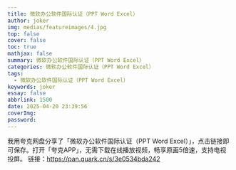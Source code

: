 ```yaml
---
title: 微软办公软件国际认证（PPT Word Excel）
author: joker
img: medias/featureimages/4.jpg
top: false
cover: false
toc: true
mathjax: false
summary: 微软办公软件国际认证（PPT Word Excel）
categories: 微软办公软件国际认证（PPT Word Excel）
tags:
  - 微软办公软件国际认证（PPT Word Excel）
keywords: joker
essay: false
abbrlink: 1500
date: 2025-04-20 23:39:56
coverImg:
password:
---
```


我用夸克网盘分享了「微软办公软件国际认证（PPT Word Excel）」，点击链接即可保存。打开「夸克APP」，无需下载在线播放视频，畅享原画5倍速，支持电视投屏。
链接：https://pan.quark.cn/s/3e0534bda242
